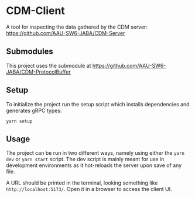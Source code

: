 # CDM-Client

A tool for inspecting the data gathered by the CDM server: https://github.com/AAU-SW6-JABA/CDM-Server

## Submodules

This project uses the submodule at https://github.com/AAU-SW6-JABA/CDM-ProtocolBuffer

## Setup

To initialize the project run the setup script which installs dependencies and generates gRPC types:

```
yarn setup
```

## Usage

The project can be run in two different ways, namely using either the `yarn dev` or `yarn start` script. The dev script is mainly meant for use in development environments as it hot-reloads the server upon save of any file.

A URL should be printed in the terminal, looking something like `http://localhost:5173/`. Open it in a browser to access the client UI.
